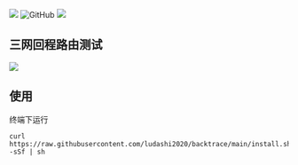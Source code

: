 ![](https://github.com/zhanghanyun/backtrace/workflows/Go/badge.svg?branch=main)
![GitHub](https://img.shields.io/github/license/zhanghanyun/backtrace?color=blueviolet)
![](https://tokei.rs/b1/github/zhanghanyun/backtrace?category=code)


## 三网回程路由测试
![](https://raw.githubusercontent.com/ludashi2020/backtrace/main/assets/test.png)

## 使用
终端下运行
```shell
curl https://raw.githubusercontent.com/ludashi2020/backtrace/main/install.sh -sSf | sh
```

